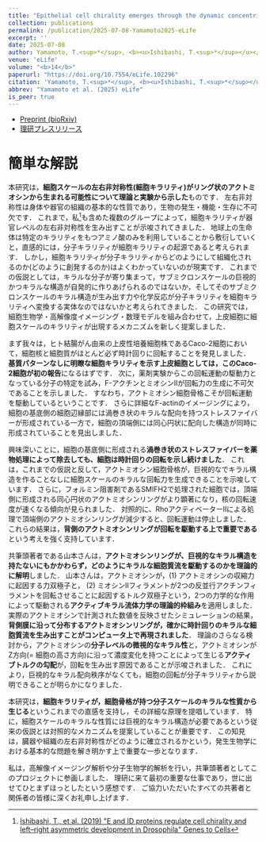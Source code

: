 ```yaml
---
title: "Epithelial cell chirality emerges through the dynamic concentric pattern of actomyosin cytoskeleton"
collection: publications
permalink: /publication/2025-07-08-Yamamoto2025-eLife
excerpt: ''
date: 2025-07-08
author: Yamamoto, T.<sup>*</sup>, <b><u>Ishibashi, T.<sup>*</sup></u></b>, Kiyosue-Mimori, Y., Hiver, S., Tokushige, N., Tarama, M., Takeichi, M., Shibata, T.<sup>†</sup>
venue: 'eLife'
volume: "<b>14</b>"
paperurl: "https://doi.org/10.7554/eLife.102296"
citation: 'Yamamoto, T.<sup>*</sup>, <b><u>Ishibashi, T.<sup>*</sup></u></b>, Kiyosue-Mimori, Y., Hiver, S., Tokushige, N., Tarama, M., Takeichi, M., Shibata, T.<sup>†</sup> (2025) "Epithelial cell chirality emerges through the dynamic concentric pattern of actomyosin cytoskeleton" <i>eLife</i> <b>14</b>:e102296.'
abbrev: "Yamamoto et al. (2025) eLife"
is_peer: true
---
```


- [Preprint (bioRxiv)](https://doi.org/10.1101/2023.08.16.553476)
- [理研プレスリリース](https://www.riken.jp/press/2025/20250826_5/index.html)

# 簡単な解説

本研究は，**細胞スケールの左右非対称性(細胞キラリティ)がリング状のアクトミオシンから生まれる可能性について理論と実験から示した**ものです．
左右非対称性は身体や器官の組織の基本的な性質であり，生物の発生・機能・生存に不可欠です．
これまで，私[^1]も含めた複数のグループによって，細胞キラリティが器官レベルの左右非対称性を生み出すことが示唆されてきました．
地球上の生命体は特定のキラリティをもつアミノ酸のみを利用していることから敷衍していくと，直感的には，分子キラリティが細胞キラリティの起源であると考えられます．
しかし，細胞キラリティが分子キラリティからどのようにして組織化されるのか(どのように創発するのか)はよくわかっていないのが現実です．
これまでの仮説としては，キラルな分子が寄り集まって，サブミクロンスケールの巨視的かつキラルな構造が自発的に作りあげられるのではないか，そしてそのサブミクロンスケールのキラル構造が生み出す力や化学反応が分子キラリティを細胞キラリティへ変換する実体なのではないかと考えられてきました．
この研究では，細胞生物学・高解像度イメージング・数理モデルを組み合わせて，上皮細胞に細胞スケールのキラリティが出現するメカニズムを新しく提案しました．

まず我々は，ヒト結腸がん由来の上皮性培養細胞株であるCaco-2細胞において，細胞核と細胞質がほとんど必ず時計回りに回転することを発見しました．
**基質パターンなしに明瞭な細胞キラリティを示す上皮細胞としては，このCaco-2細胞が初の報告**になるはずです．
次に，薬剤実験からこの回転運動の駆動力となっている分子の特定を試み，F-アクチンとミオシンIIが回転力の生成に不可欠であることを示しました．
すなわち，アクトミオシン細胞骨格こそが回転運動を駆動しているということです．
さらに詳細なF-actinのイメージングにより，細胞の基底側の細胞辺縁部には渦巻き状のキラルな配向を持つストレスファイバーが形成されている一方で，細胞の頂端側には同心円状に配向した構造が同時に形成されていることを見出しました．

興味深いことに，細胞の基底側に形成される**渦巻き状のストレスファイバーを薬物処理によって除去しても、細胞は時計回りの回転を示し続けました**．
これは，これまでの仮説と反して，アクトミオシン細胞骨格が，巨視的なでキラル構造を作ることなしに細胞スケールのキラルな回転力を生成できることを示唆しています．
さらに，フォルミン阻害剤であるSMIFH2で処理された細胞では，頂端側に形成される同心円状のアクトミオシンリングがより顕著になり，核の回転速度が速くなる傾向が見られました．
対照的に、RhoアクティベーターIIによる処理で頂端側のアクトミオシンリングが減少すると、回転運動は停止しました．
これらの結果は，**背側のアクトミオシンリングが回転を駆動する上で重要である**という考えを強く支持しています．

共筆頭著者である山本さんは，**アクトミオシンリングが、巨視的なキラル構造を持たないにもかかわらず，どのようにキラルな細胞質流を駆動するのかを理論的に解明**しました．
山本さんは，アクトミオシンが，(1) アクトミオシンの収縮力に起因する力双極子と， (2) ミオシンIIフィラメントが2つの反並行アクチンフィラメントを回転させることに起因するトルク双極子という，2つの力学的な作用によって駆動される**アクティブキラル流体力学の理論的枠組み**を適用しました．
実際のアクトミオシンで計測された数値を反映させたシミュレーションの結果，**背側膜に沿って分布するアクトミオシンリングが，確かに時計回りのキラルな細胞質流を生み出すことがコンピュータ上で再現されました**．
理論のさらなる検討から，アクトミオシンの**分子レベルの微視的なキラル性**と，アクトミオシンがZ方向(= 細胞の高さ方向)に沿って濃度変化を持つことによって生じる**アクティブトルクの勾配**が，回転を生み出す原因であることが示唆されました．
これにより，巨視的なキラル配向秩序がなくても，細胞の回転が分子キラリティから説明できることが明らかになりました．

本研究は，**細胞キラリティが，細胞骨格が持つ分子スケールのキラルな性質から生じる**というこれまでの直感を支持し，その詳細な原理を提唱しています．
特に，細胞スケールのキラルな性質には巨視的なキラル構造が必要であるという従来の仮説とは対照的なメカニズムを提案していることが重要です．
この知見は，臓器や組織の左右非対称性がどのように確立されるかという，発生生物学における基本的な問題を解き明かす上で重要な一歩となります．

私は，高解像イメージング解析や分子生物学的解析を行い，共筆頭著者としてこのプロジェクトに参画しました．
理研に来て最初の重要な仕事であり，世に出せてひとまずほっとしたという感想です．
ご協力いただいたすべての共著者と関係者の皆様に深くお礼申し上げます．

[^1]: [Ishibashi, T., et al. (2019) "E and ID proteins regulate cell chirality and left–right asymmetric development in Drosophila" Genes to Cells](/publication/2019-01-09-Ishibashi2019-Genes-to-Cells)
